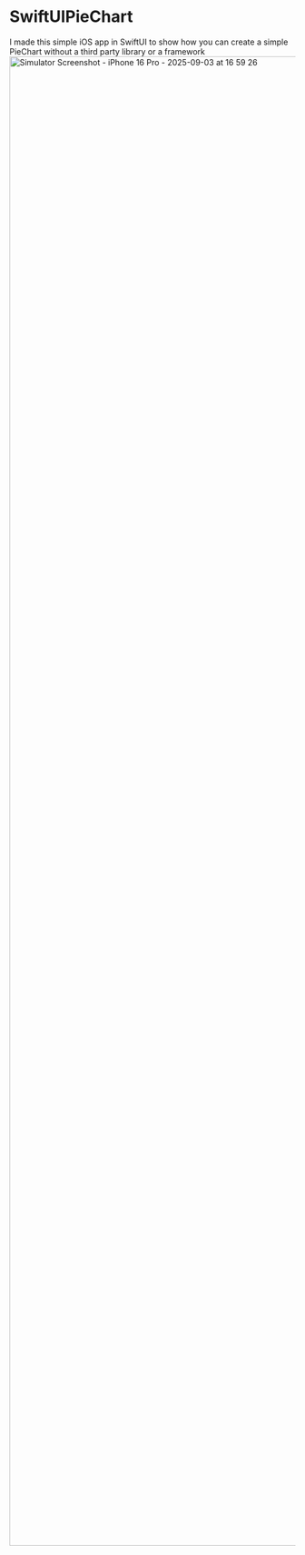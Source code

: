 # SwiftUIPieChart
I made this simple iOS app in SwiftUI to show how you can create a simple PieChart without a third party library or a framework
<img width="1206" height="2622" alt="Simulator Screenshot - iPhone 16 Pro - 2025-09-03 at 16 59 26" src="https://github.com/user-attachments/assets/37310fd9-1983-4def-9420-b07f25a0d675" />
